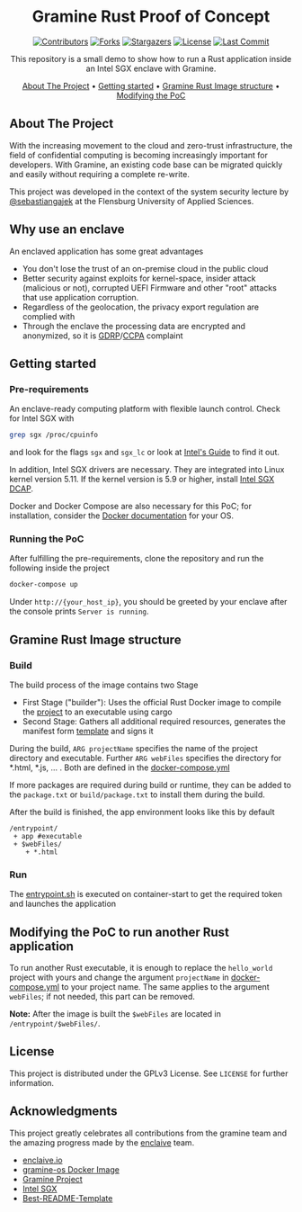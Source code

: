 <div align="center">

# Gramine Rust Proof of Concept

[![Contributors][contributors-shield]][contributors-url]
[![Forks][forks-shield]][forks-url]
[![Stargazers][stars-shield]][stars-url]
[![License][license-shield]][license-url]
[![Last Commit][last-commit-shield]][last-commit-url]

This repository is a small demo to show how to run a Rust application inside an Intel SGX enclave with Gramine.

[About The Project](#about-the-project) •
[Getting started](#getting-started) •
[Gramine Rust Image structure](#gramine-Rust-image-structure) •
[Modifying the PoC](#modifying-the-poc-to-run-another-Rust-application)
</div>


## About The Project
With the increasing movement to the cloud and zero-trust infrastructure, the field of confidential computing is becoming increasingly important for developers. With Gramine, an existing code base can be migrated quickly and easily without requiring a complete re-write.

This project was developed in the context of the system security lecture by [@sebastiangajek](https://github.com/sebastiangajek) at the Flensburg University of Applied Sciences.

## Why use an enclave
An enclaved application has some great advantages
* You don't lose the trust of an on-premise cloud in the public cloud
* Better security against exploits for kernel-space, insider attack (malicious  or not), corrupted UEFI Firmware and other "root" attacks that use application corruption.
* Regardless of the geolocation, the privacy export regulation are complied with
* Through the enclave the processing data are encrypted and anonymized, so it is [GDRP](https://gdpr.eu/)/[CCPA](https://leginfo.legislature.ca.gov/faces/codes_displayText.xhtml?lawCode=CIV&division=3.&title=1.81.5.&part=4.&chapter=&article) complaint

## Getting started
### Pre-requirements
An enclave-ready computing platform with flexible launch control. Check for Intel SGX with
```sh
grep sgx /proc/cpuinfo
```
and look for the flags `sgx` and `sgx_lc` or look at [Intel's Guide](https://www.intel.com/content/www/us/en/support/articles/000028173/processors.html) to find it out.

In addition, Intel SGX drivers are necessary. They are integrated into Linux kernel version 5.11. If the kernel version is 5.9 or higher, install [Intel SGX DCAP](https://github.com/intel/SGXDataCenterAttestationPrimitives).

Docker and Docker Compose are also necessary for this PoC; for installation, consider the [Docker documentation](https://docs.docker.com/get-docker/) for your OS.

### Running the PoC
After fulfilling the pre-requirements, clone the repository and run the following inside the project
```sh
docker-compose up
```
Under `http://{your_host_ip}`, you should be greeted by your enclave after the console prints `Server is running`.

## Gramine Rust Image structure
### Build
The build process of the image contains two Stage
* First Stage ("builder"): Uses the official Rust Docker image to compile the [project](hello_world) to an executable using cargo
* Second Stage: Gathers all additional required resources, generates the manifest form [template](rust.manifest.template) and signs it

During the build, `ARG projectName` specifies the name of the project directory and executable. Further
`ARG webFiles` specifies the directory for *.html, *.js, ... . Both are defined in the [docker-compose.yml](docker-compose.yml)

If more packages are required during build or runtime, they can be added to the `package.txt` or `build/package.txt`
to install them during the build.

After the build is finished, the app environment looks like this by default
```
/entrypoint/
 + app #executable
 + $webFiles/
    + *.html
```

### Run
The [entrypoint.sh](entrypoint.sh) is executed on container-start to get the required token and launches the application

## Modifying the PoC to run another Rust application
To run another Rust executable, it is enough to replace the `hello_world` project with yours and change the argument `projectName` in [docker-compose.yml](docker-compose.yml) to your project name.
The same applies to the argument `webFiles`; if not needed, this part can be removed.

**Note:** After the image is built the `$webFiles` are located in `/entrypoint/$webFiles/`.

## License
This project is distributed under the GPLv3 License. See `LICENSE` for further information.

## Acknowledgments
This project greatly celebrates all contributions from the gramine team and the amazing progress made by the [enclaive](https://github.com/enclaive) team.

* [enclaive.io](https://github.com/enclaive)
* [gramine-os Docker Image](https://hub.docker.com/r/enclaive/gramine-os)
* [Gramine Project](https://github.com/gramineproject)
* [Intel SGX](https://github.com/intel/linux-sgx-driver)
* [Best-README-Template](https://github.com/othneildrew/Best-README-Template)



[contributors-shield]: https://img.shields.io/github/contributors/Smil3yFace/docker-gramine-rust?style=for-the-badge
[contributors-url]: https://github.com/Smil3yFace/docker-gramine-rust/graphs/contributors
[forks-shield]: https://img.shields.io/github/forks/Smil3yFace/docker-gramine-rust.svg?style=for-the-badge
[forks-url]: https://github.com/Smil3yFace/docker-gramine-rust/network/members
[stars-shield]: https://img.shields.io/github/stars/Smil3yFace/docker-gramine-rust.svg?style=for-the-badge
[stars-url]: https://github.com/Smil3yFace/docker-gramine-rust/stargazers
[license-shield]: https://img.shields.io/github/license/Smil3yFace/docker-gramine-rust.svg?style=for-the-badge
[license-url]: https://github.com/Smil3yFace/docker-gramine-rust/blob/main/LICENSE
[last-commit-shield]:https://img.shields.io/github/last-commit/Smil3yFace/docker-gramine-rust/main.svg?style=for-the-badge
[last-commit-url]: https://github.com/Smil3yFace/docker-gramine-rust/commits/main